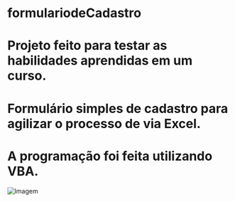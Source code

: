 # formulariodeCadastro
# Projeto feito para testar as habilidades aprendidas em um curso.
# Formulário simples de cadastro para agilizar o processo de via Excel.
# A programação foi feita utilizando VBA.

![Imagem](https://user-images.githubusercontent.com/65371336/146193557-c2462e3b-2e70-4bab-b2c2-a4b9c7d472b0.jpg)

